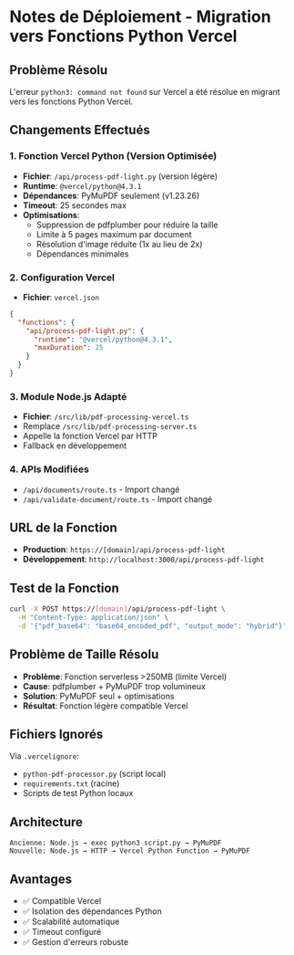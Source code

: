 # Notes de Déploiement - Migration vers Fonctions Python Vercel

## Problème Résolu
L'erreur `python3: command not found` sur Vercel a été résolue en migrant vers les fonctions Python Vercel.

## Changements Effectués

### 1. Fonction Vercel Python (Version Optimisée)
- **Fichier**: `/api/process-pdf-light.py` (version légère)
- **Runtime**: `@vercel/python@4.3.1`  
- **Dépendances**: PyMuPDF seulement (v1.23.26)
- **Timeout**: 25 secondes max
- **Optimisations**: 
  - Suppression de pdfplumber pour réduire la taille
  - Limite à 5 pages maximum par document
  - Résolution d'image réduite (1x au lieu de 2x)
  - Dépendances minimales

### 2. Configuration Vercel
- **Fichier**: `vercel.json`
```json
{
  "functions": {
    "api/process-pdf-light.py": {
      "runtime": "@vercel/python@4.3.1",
      "maxDuration": 25
    }
  }
}
```

### 3. Module Node.js Adapté
- **Fichier**: `/src/lib/pdf-processing-vercel.ts`
- Remplace `/src/lib/pdf-processing-server.ts`
- Appelle la fonction Vercel par HTTP
- Fallback en développement

### 4. APIs Modifiées
- `/api/documents/route.ts` - Import changé
- `/api/validate-document/route.ts` - Import changé

## URL de la Fonction
- **Production**: `https://[domain]/api/process-pdf-light`
- **Développement**: `http://localhost:3000/api/process-pdf-light`

## Test de la Fonction
```bash
curl -X POST https://[domain]/api/process-pdf-light \
  -H "Content-Type: application/json" \
  -d '{"pdf_base64": "base64_encoded_pdf", "output_mode": "hybrid"}'
```

## Problème de Taille Résolu
- **Problème**: Fonction serverless >250MB (limite Vercel)
- **Cause**: pdfplumber + PyMuPDF trop volumineux
- **Solution**: PyMuPDF seul + optimisations
- **Résultat**: Fonction légère compatible Vercel

## Fichiers Ignorés
Via `.vercelignore`:
- `python-pdf-processor.py` (script local)
- `requirements.txt` (racine)
- Scripts de test Python locaux

## Architecture
```
Ancienne: Node.js → exec python3 script.py → PyMuPDF
Nouvelle: Node.js → HTTP → Vercel Python Function → PyMuPDF
```

## Avantages
- ✅ Compatible Vercel
- ✅ Isolation des dépendances Python
- ✅ Scalabilité automatique
- ✅ Timeout configuré
- ✅ Gestion d'erreurs robuste